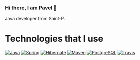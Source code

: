 ### Hi there, I am Pavel 👋

Java developer from Saint-P.

# Technologies that I use

<p><a target="_blank" rel="noopener noreferrer" href="https://camo.githubusercontent.com/22f7126df1dffab378e3330e065fa7548f49473ac679b7932ac2e2b1b93e17c6/68747470733a2f2f696d672e736869656c64732e696f2f62616467652f4a6176612d253345253344253230382d6f72616e6765"><img src="https://camo.githubusercontent.com/22f7126df1dffab378e3330e065fa7548f49473ac679b7932ac2e2b1b93e17c6/68747470733a2f2f696d672e736869656c64732e696f2f62616467652f4a6176612d253345253344253230382d6f72616e6765" alt="Java" data-canonical-src="https://img.shields.io/badge/Java-%3E%3D%208-orange" style="max-width:100%;"></a>
<a target="_blank" rel="noopener noreferrer" href="https://camo.githubusercontent.com/9fc04526c2f5222e3abeda6fe6cad6cdf4647d7af3d0913495ab2ecb5533f847/68747470733a2f2f696d672e736869656c64732e696f2f62616467652f537072696e672d253345253344253230352e302d677265656e"><img src="https://camo.githubusercontent.com/9fc04526c2f5222e3abeda6fe6cad6cdf4647d7af3d0913495ab2ecb5533f847/68747470733a2f2f696d672e736869656c64732e696f2f62616467652f537072696e672d253345253344253230352e302d677265656e" alt="Spring" data-canonical-src="https://img.shields.io/badge/Spring-%3E%3D%205.0-green" style="max-width:100%;"></a>
<a target="_blank" rel="noopener noreferrer" href="https://camo.githubusercontent.com/4fa0c04604af1f8bc2d8de18bb9b0100f7a45a994df212097047e28fbf29e66a/68747470733a2f2f696d672e736869656c64732e696f2f62616467652f48696265726e6174652d253345253344253230352e302d79656c6c6f77"><img src="https://camo.githubusercontent.com/4fa0c04604af1f8bc2d8de18bb9b0100f7a45a994df212097047e28fbf29e66a/68747470733a2f2f696d672e736869656c64732e696f2f62616467652f48696265726e6174652d253345253344253230352e302d79656c6c6f77" alt="Hibernate" data-canonical-src="https://img.shields.io/badge/Hibernate-%3E%3D%205.0-yellow" style="max-width:100%;"></a>
<a target="_blank" rel="noopener noreferrer" href="https://camo.githubusercontent.com/4886da20dce958a98bc852be5386f2a973f771ee4378bfdc4d2006e3bf3988af/68747470733a2f2f696d672e736869656c64732e696f2f62616467652f4d6176656e2d332d726564"><img src="https://camo.githubusercontent.com/4886da20dce958a98bc852be5386f2a973f771ee4378bfdc4d2006e3bf3988af/68747470733a2f2f696d672e736869656c64732e696f2f62616467652f4d6176656e2d332d726564" alt="Maven" data-canonical-src="https://img.shields.io/badge/Maven-3-red" style="max-width:100%;"></a>
<a target="_blank" rel="noopener noreferrer" href="https://camo.githubusercontent.com/054130fd061a76727e34edc657039b84da03dcc1e0155cc943c2becc11a00e0c/68747470733a2f2f696d672e736869656c64732e696f2f62616467652f506f737467726553514c2d253345253344253230392d626c7565"><img src="https://camo.githubusercontent.com/054130fd061a76727e34edc657039b84da03dcc1e0155cc943c2becc11a00e0c/68747470733a2f2f696d672e736869656c64732e696f2f62616467652f506f737467726553514c2d253345253344253230392d626c7565" alt="PostgreSQL" data-canonical-src="https://img.shields.io/badge/PostgreSQL-%3E%3D%209-blue" style="max-width:100%;"></a>
<a target="_blank" rel="noopener noreferrer" href="https://camo.githubusercontent.com/3d81e0bd1de3f21ab2ffffb9abfd0165286edfbeec2e969f1c61d45d5c320cfd/68747470733a2f2f696d672e736869656c64732e696f2f62616467652f5472617669732d43492d737563636573"><img src="https://camo.githubusercontent.com/3d81e0bd1de3f21ab2ffffb9abfd0165286edfbeec2e969f1c61d45d5c320cfd/68747470733a2f2f696d672e736869656c64732e696f2f62616467652f5472617669732d43492d737563636573" alt="Travis" data-canonical-src="https://img.shields.io/badge/Travis-CI-succes" style="max-width:100%;"></a></p>


<!--
**eRqa/eRqa** is a ✨ _special_ ✨ repository because its `README.md` (this file) appears on your GitHub profile.

Here are some ideas to get you started:

- 🔭 I’m currently working on ...
- 🌱 I’m currently learning ...
- 👯 I’m looking to collaborate on ...
- 🤔 I’m looking for help with ...
- 💬 Ask me about ...
- 📫 How to reach me: ...
- 😄 Pronouns: ...
- ⚡ Fun fact: ...
-->
